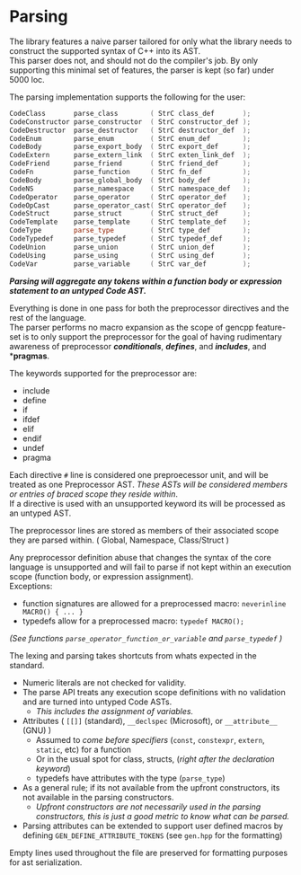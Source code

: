 # Parsing

The library features a naive parser tailored for only what the library needs to construct the supported syntax of C++ into its AST.  
This parser does not, and should not do the compiler's job. By only supporting this minimal set of features, the parser is kept (so far) under 5000 loc.

The parsing implementation supports the following for the user:

```cpp
CodeClass       parse_class        ( StrC class_def       );
CodeConstructor parse_constructor  ( StrC constructor_def );
CodeDestructor  parse_destructor   ( StrC destructor_def  );
CodeEnum        parse_enum         ( StrC enum_def        );
CodeBody        parse_export_body  ( StrC export_def      );
CodeExtern      parse_extern_link  ( StrC exten_link_def  );
CodeFriend      parse_friend       ( StrC friend_def      );
CodeFn          parse_function     ( StrC fn_def          );
CodeBody        parse_global_body  ( StrC body_def        );
CodeNS          parse_namespace    ( StrC namespace_def   );
CodeOperator    parse_operator     ( StrC operator_def    );
CodeOpCast      parse_operator_cast( StrC operator_def    );
CodeStruct      parse_struct       ( StrC struct_def      );
CodeTemplate    parse_template     ( StrC template_def    );
CodeType        parse_type         ( StrC type_def        );
CodeTypedef     parse_typedef      ( StrC typedef_def     );
CodeUnion       parse_union        ( StrC union_def       );
CodeUsing       parse_using        ( StrC using_def       );
CodeVar         parse_variable     ( StrC var_def         );
```

***Parsing will aggregate any tokens within a function body or expression statement to an untyped Code AST.***

Everything is done in one pass for both the preprocessor directives and the rest of the language.  
The parser performs no macro expansion as the scope of gencpp feature-set is to only support the preprocessor for the goal of having rudimentary awareness of preprocessor ***conditionals***,  ***defines***, and ***includes***, and ***pragmas**.  

The keywords supported for the preprocessor are:

* include
* define
* if
* ifdef
* elif
* endif
* undef
* pragma

Each directive `#` line is considered one preproecessor unit, and will be treated as one Preprocessor AST. *These ASTs will be considered members or entries of braced scope they reside within*.  
If a directive is used with an unsupported keyword its will be processed as an untyped AST.

The preprocessor lines are stored as members of their associated scope they are parsed within. ( Global, Namespace, Class/Struct )

Any preprocessor definition abuse that changes the syntax of the core language is unsupported and will fail to parse if not kept within an execution scope (function body, or expression assignment).  
Exceptions:

* function signatures are allowed for a preprocessed macro: `neverinline MACRO() { ... }`
* typedefs allow for a preprocessed macro: `typedef MACRO();`

*(See functions `parse_operator_function_or_variable` and `parse_typedef` )*

The lexing and parsing takes shortcuts from whats expected in the standard.

* Numeric literals are not checked for validity.
* The parse API treats any execution scope definitions with no validation and are turned into untyped Code ASTs.
  * *This includes the assignment of variables.*
* Attributes ( `[[]]` (standard), `__declspec` (Microsoft), or `__attribute__` (GNU) )
  * Assumed to *come before specifiers* (`const`, `constexpr`, `extern`, `static`, etc) for a function
  * Or in the usual spot for class, structs, (*right after the declaration keyword*)
  * typedefs have attributes with the type (`parse_type`)
* As a general rule; if its not available from the upfront constructors, its not available in the parsing constructors.
  * *Upfront constructors are not necessarily used in the parsing constructors, this is just a good metric to know what can be parsed.*
* Parsing attributes can be extended to support user defined macros by defining `GEN_DEFINE_ATTRIBUTE_TOKENS` (see `gen.hpp` for the formatting)

Empty lines used throughout the file are preserved for formatting purposes for ast serialization.
